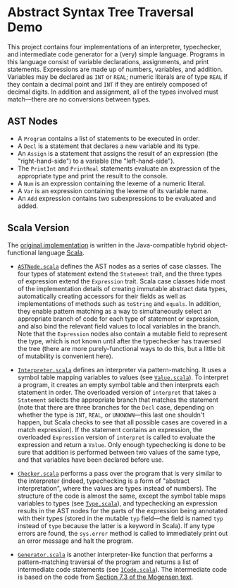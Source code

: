 # Abstract Syntax Tree Traversal Demo

This project contains four implementations of an interpreter, typechecker, and intermediate code generator for a (very) simple language.
Programs in this language consist of variable declarations, assignments, and print statements.
Expressions are made up of numbers, variables, and addition.
Variables may be declared as `INT` or `REAL`; numeric literals are of type `REAL` if they contain a decimal point and `INT` if they are entirely composed of decimal digits.
In addition and assignment, all of the types involved must match&mdash;there are no conversions between types.

## AST Nodes

* A `Program` contains a list of statements to be executed in order.
* A `Decl` is a statement that declares a new variable and its type.
* An `Assign` is a statement that assigns the result of an expression (the "right-hand-side") to a variable (the "left-hand-side").
* The `PrintInt` and `PrintReal` statements evaluate an expression of the appropriate type and print the result to the console.
* A `Num` is an expression containing the lexeme of a numeric literal.
* A `Var` is an expression containing the lexeme of its variable name.
* An `Add` expression contains two subexpressions to be evaluated and added.

## Scala Version

The [original implementation](src/main/scala) is written in the Java-compatible hybrid object-functional language [Scala](https://www.scala-lang.org/).

* [`ASTNode.scala`](src/main/scala/ASTNode.scala) defines the AST nodes as a series of case classes. The four types of statement extend the `Statement` trait, and the three types of expression extend the `Expression` trait. Scala case classes hide most of the implementation details of creating immutable abstract data types, automatically creating accessors for their fields as well as implementations of methods such as `toString` and `equals`. In addition, they enable pattern matching as a way to simultaneously select an appropriate branch of code for each type of statement or expression, and also bind the relevant field values to local variables in the branch. Note that the `Expression` nodes also contain a mutable field to represent the type, which is not known until after the typechecker has traversed the tree (there are more purely-functional ways to do this, but a little bit of mutability is convenient here).

* [`Interpreter.scala`](src/main/scala/Interpreter.scala) defines an interpreter via pattern-matching. It uses a symbol table mapping variables to values (see [`Value.scala`](src/main/scala/Value.scala)). To interpret a program, it creates an empty symbol table and then interprets each statement in order. The overloaded version of `interpret` that takes a `Statement` selects the appropriate branch that matches the statement (note that there are three branches for the `Decl` case, depending on whether the type is `INT`, `REAL`, or `UNKNOWN`&mdash;this last one shouldn't happen, but Scala checks to see that all possible cases are covered in a match expression). If the statement contains an expression, the overloaded `Expression` version of `interpret` is called to evaluate the expression and return a `Value`. Only enough typechecking is done to be sure that addition is performed between two values of the same type, and that variables have been declared before use.

* [`Checker.scala`](src/main/scala/Checker.scala) performs a pass over the program that is very similar to the interpreter (indeed, typechecking is a form of "abstract interpretation", where the values are types instead of numbers). The structure of the code is almost the same, except the symbol table maps variables to types (see [`Type.scala`](src/main/scala/Type.scala)), and typechecking an expression results in the AST nodes for the parts of the expression being annotated with their types (stored in the mutable `typ` field&mdash;the field is named `typ` instead of `type` because the latter is a keyword in Scala). If any type errors are found, the `sys.error` method is called to immediately print out an error message and halt the program.

* [`Generator.scala`](src/main/scala/Generator.scala) is another interpreter-like function that performs a pattern-matching traversal of the program and returns a list of intermediate code statements (see [`ICode.scala`](src/main/scala/ICode.scala)). The intermediate code is based on the code from [Section 7.3 of the Mogensen text](http://hjemmesider.diku.dk/~torbenm/Basics/basics_lulu2.pdf#section.7.3).